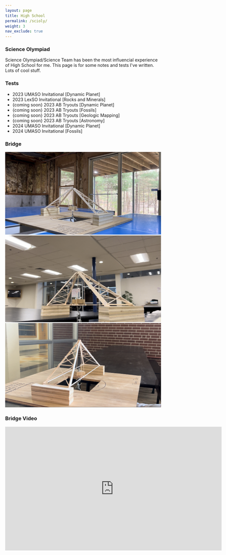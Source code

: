 ```yaml
---
layout: page
title: High School
permalink: /scioly/
weight: 3
nav_exclude: true 
---
```


### Science Olympiad

<div class="scienceteam">
        <p class="blurbt">
          Science Olympiad/Science Team has been the most influencial experience of High School for me. This page is for some notes and tests I've written. Lots of cool stuff. 
        </p>
      </div>

<h3>Tests</h3>
<script src="https://kit.fontawesome.com/9e06b409af.js" crossorigin="anonymous"></script>

<ul class="noindent">
    <li> 
        <a href="https://drive.google.com/drive/folders/19dpm8k1W71dZIXnDxzovbOWfOix-4Gt5?usp=sharing" target="_blank"><i class="far fa-folder"></i></a>
    2023 UMASO Invitational [Dynamic Planet]
    </li>
    <li>
        <a href="https://drive.google.com/drive/folders/1l8lhq-HD-iNDor_TD7ZOK2erw_JkncWF?usp=sharing" target="_blank"><i class="far fa-folder"></i></a>
    2023 LexSO Invitational [Rocks and Minerals]
    </li>
    <li>
        <a href="https://drive.google.com/drive/folders/1l8lhq-HD-iNDor_TD7ZOK2erw_JkncWF?usp=sharing" target="_blank"><i class="far fa-folder"></i></a>
    {coming soon} 2023 AB Tryouts [Dynamic Planet]
    </li>
    <li>
        <a href="https://drive.google.com/drive/folders/1l8lhq-HD-iNDor_TD7ZOK2erw_JkncWF?usp=sharing" target="_blank"><i class="far fa-folder"></i></a>
    {coming soon} 2023 AB Tryouts [Fossils]
    </li>
    <li>
        <a href="https://drive.google.com/drive/folders/1l8lhq-HD-iNDor_TD7ZOK2erw_JkncWF?usp=sharing" target="_blank"><i class="far fa-folder"></i></a>
    {coming soon} 2023 AB Tryouts [Geologic Mapping]
    </li>
    <li>
        <a href="https://drive.google.com/drive/folders/1l8lhq-HD-iNDor_TD7ZOK2erw_JkncWF?usp=sharing" target="_blank"><i class="far fa-folder"></i></a>
    {coming soon} 2023 AB Tryouts [Astronomy]
    </li>
    <li>
        <a href="https://drive.google.com/drive/folders/1c5Wruf5QfiRSeqvWs06CyEj8rMrLiv_G?usp=sharing" target="_blank"><i class="far fa-folder"></i></a>
    2024 UMASO Invitational [Dynamic Planet]
    </li>
    <li>
        <a href="https://drive.google.com/drive/folders/1kdQyV-qecgIwq3rBMoxlfr4H-2pfe6Ea?usp=sharing" target="_blank"><i class="far fa-folder"></i></a>
    2024 UMASO Invitational [Fossils]
    </li>
</ul>
<h3>Bridge</h3>
<div id="slideshow-example" data-component="slideshow" class="slideshow-container">
    <div role="list" class="slides">
        <div class="slide">
            <img src="/img/b1.jpg" alt="">
        </div>
        <div class="slide">
            <img src="/img/b2.jpg" alt="">
        </div>
        <div class="slide">
            <img src="/img/b3.jpg" alt="">
        </div>
    </div>
</div>

<script>
  var slideshows = document.querySelectorAll('[data-component="slideshow"]');
  slideshows.forEach(initSlideShow);
  function initSlideShow(slideshow) {
    var slides = document.querySelectorAll(`#${slideshow.id} [role="list"] .slide`);
    var index = 0;
    var time = 5000;
    // Apply initial state to slides
    slides.forEach((slide, i) => {
      slide.style.animation = i === index ? 'fade-in 1s ease-in-out' : 'none';
      slide.style.opacity = i === index ? '1' : '0';
    });
    setInterval(() => {
      slides[index].style.animation = 'fade-out 1s ease-in-out';
      slides[index].style.opacity = '0';
      index++;
      if (index === slides.length) {
        index = 0;
      }
      slides[index].style.animation = 'fade-in 1s ease-in-out';
      slides[index].style.opacity = '1';
    }, time);
  }
</script>


<div class="vid-container project-vid">
  <h3 class="project-title">Bridge Video</h3>
  <p class="project-details">
    <iframe width="700" height="400" src="https://www.youtube.com/embed/s9GFkTlP6ME" title="YouTube video player" frameborder="0" allow="accelerometer; autoplay; clipboard-write; encrypted-media; gyroscope; picture-in-picture; web-share" allowfullscreen></iframe>
  </p>
</div>
<!---
### Extra
<div class="idk">
        <p class="blurbt">
          Some other stuff  
        </p>
      </div>
<h3>Debate</h3>
<script src="https://kit.fontawesome.com/9e06b409af.js" crossorigin="anonymous"></script>
<h1>Resources</h1>
<ul class="noindent">
    <li> 
    <span class="inline-icon">
        <a href="https://plato.stanford.edu/index.html" target="_blank"><i class="far fa-folder"></i></a>
    </span> 
    Stanford Encyclopedia of Philosophy
    </li>
    <li> 
    <span class="inline-icon">
        <a href="https://www.elsewhere.org/pomo/" target="_blank"><i class="far fa-folder"></i></a>
    </span> 
    Postmodernism site for spreading drills
    </li> 
</ul>
<h3>Student Goverment</h3>
<ul>
    <li><a href="https://sites.google.com/abschools.org/studentcouncil/home?authuser=0">AB Student Council</a></li>
</ul>
<h3>Politics</h3>
<img src="/img/PoliticalCompass.jpg" alt="">
### Links
<div class="links">
        <p class="blurbt">
            Links for convience 
        </p>
</div>
--->